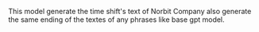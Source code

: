 This model generate the time shift's text of Norbit Company also generate the same ending of the textes of any phrases like base gpt model.